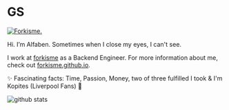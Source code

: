 # GS
[![Forkisme.](https://i.postimg.cc/MH6NMpTJ/Untitled-design-3.png)](/)

Hi. I’m Alfaben. Sometimes when I close my eyes, I can't see.

I work at [forkisme](/) as a Backend Engineer. For more information about me, check out [forkisme.github.io](https://forkisme.github.io/).

✨ Fascinating facts: Time, Passion, Money, two of three fulfilled I took & I'm Kopites (Liverpool Fans) 🔴

![github stats](https://github-readme-stats.vercel.app/api?username=Forkisme&show_icons=true)
